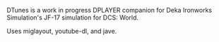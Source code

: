 DTunes is a work in progress DPLAYER companion for Deka Ironworks Simulation's JF-17 simulation for DCS: World.

Uses miglayout, youtube-dl, and jave. 
